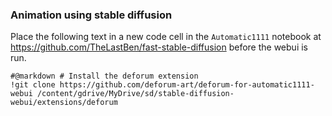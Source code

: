 ### Animation using stable diffusion

Place the following text in a new code cell in the `Automatic1111` notebook at https://github.com/TheLastBen/fast-stable-diffusion before the webui is run.
```
#@markdown # Install the deforum extension
!git clone https://github.com/deforum-art/deforum-for-automatic1111-webui /content/gdrive/MyDrive/sd/stable-diffusion-webui/extensions/deforum
```
